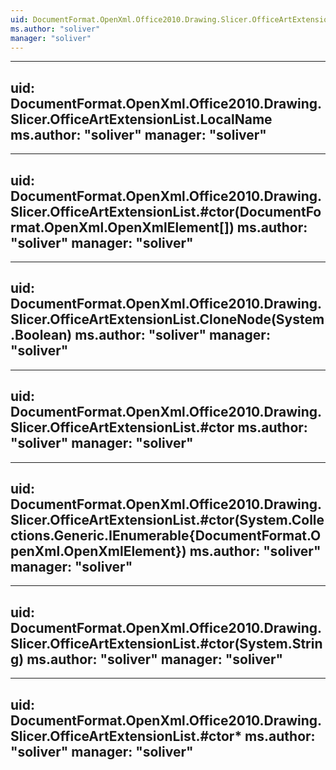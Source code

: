 ```yaml
---
uid: DocumentFormat.OpenXml.Office2010.Drawing.Slicer.OfficeArtExtensionList
ms.author: "soliver"
manager: "soliver"
---
```


---
uid: DocumentFormat.OpenXml.Office2010.Drawing.Slicer.OfficeArtExtensionList.LocalName
ms.author: "soliver"
manager: "soliver"
---

---
uid: DocumentFormat.OpenXml.Office2010.Drawing.Slicer.OfficeArtExtensionList.#ctor(DocumentFormat.OpenXml.OpenXmlElement[])
ms.author: "soliver"
manager: "soliver"
---

---
uid: DocumentFormat.OpenXml.Office2010.Drawing.Slicer.OfficeArtExtensionList.CloneNode(System.Boolean)
ms.author: "soliver"
manager: "soliver"
---

---
uid: DocumentFormat.OpenXml.Office2010.Drawing.Slicer.OfficeArtExtensionList.#ctor
ms.author: "soliver"
manager: "soliver"
---

---
uid: DocumentFormat.OpenXml.Office2010.Drawing.Slicer.OfficeArtExtensionList.#ctor(System.Collections.Generic.IEnumerable{DocumentFormat.OpenXml.OpenXmlElement})
ms.author: "soliver"
manager: "soliver"
---

---
uid: DocumentFormat.OpenXml.Office2010.Drawing.Slicer.OfficeArtExtensionList.#ctor(System.String)
ms.author: "soliver"
manager: "soliver"
---

---
uid: DocumentFormat.OpenXml.Office2010.Drawing.Slicer.OfficeArtExtensionList.#ctor*
ms.author: "soliver"
manager: "soliver"
---
